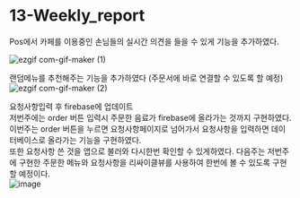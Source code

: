 # 13-Weekly_report

Pos에서 카페를 이용중인 손님들의 실시간 의견을 들을 수 있게 기능을 추가하였다.

![ezgif com-gif-maker (1)](https://user-images.githubusercontent.com/79883718/120160441-37c86c80-c231-11eb-95b6-58ea40b58e93.gif)


랜덤메뉴를 추천해주는 기능을 추가하였다 (주문서에 바로 연결할 수 있도록 할 예정)
![ezgif com-gif-maker (2)](https://user-images.githubusercontent.com/79992109/120160927-c4732a80-c231-11eb-8347-5d5b482d6de4.gif)


요청사항입력 후 firebase에 업데이트<br>
 저번주에는 order 버튼 입력시 주문한 음료가 firebase에 올라가는 것까지 구현하였다.<br>
 이번주는 order 버튼을 누르면 요청사항페이지로 넘어가서 요청사항을 입력하면 데이터베이스로 올라가는 기능을 구현하였다.<br>
 또한 요청사항 쓴 것을 앱으로 불러와 다시한번 확인할 수 있게하였다. 다음주는 저번주에 구현한 주문한 메뉴와 요청사항을 리싸이클뷰를 사용하여  한번에 볼 수 있도록 구현할 예정이다.<br>
 ![image](https://user-images.githubusercontent.com/75411735/120164171-3dc04c80-c235-11eb-8175-db2b941101e0.png)

